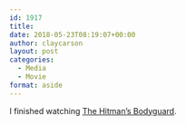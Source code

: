 ```yaml
---
id: 1917
title: 
date: 2018-05-23T08:19:07+00:00
author: claycarson
layout: post
categories: 
  - Media
  - Movie
format: aside
---
```

I finished watching [The Hitman&#8217;s Bodyguard](https://www.imdb.com/title/tt1959563/).